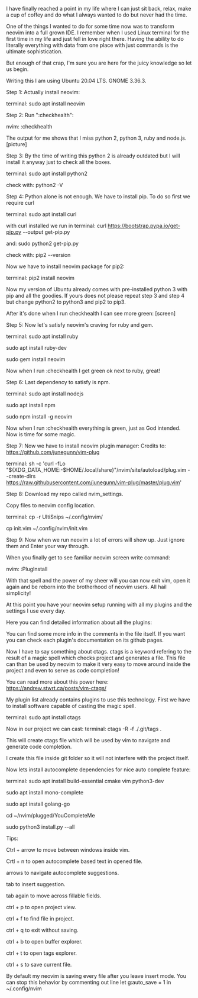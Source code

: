 I have finally reached a point in my life where I can just sit back, relax, make a cup of coffey
and do what I always wanted to do but never had the time.

One of the things I wanted to do for some time now was to transform neovim into a full grown IDE.
I remember when I used Linux terminal for the first time in my life and just fell in love right there.
Having the ability to do literally everything with data from one place with just commands is the ultimate sophistication.

But enough of that crap, I'm sure you are here for the juicy knowledge so let us begin.

Writing this I am using Ubuntu 20.04 LTS. GNOME 3.36.3.

Step 1:
Actually install neovim:

terminal:
sudo apt install neovim


Step 2:
Run ":checkhealth":

nvim:
:checkhealth

The output for me shows that I miss python 2, python 3, ruby and node.js.
[picture]


Step 3:
By the time of writing this python 2 is already outdated but I will install it anyway just to check all the boxes.

terminal:
sudo apt install python2

check with:
python2 -V


Step 4:
Python alone is not enough. We have to install pip. To do so first we require curl

terminal:
sudo apt install curl

with curl installed we run in terminal:
curl https://bootstrap.pypa.io/get-pip.py --output get-pip.py

and:
sudo python2 get-pip.py

check with:
pip2 --version


Now we have to install neovim package for pip2:

terminal:
pip2 install neovim


Now my version of Ubuntu already comes with pre-installed python 3 with pip and all the goodies.
If yours does not please repeat step 3 and step 4 but change python2 to python3 and pip2 to pip3.

After it's done when I run checkhealth I can see more green:
[screen]


Step 5:
Now let's satisfy neovim's craving for ruby and gem.

terminal:
sudo apt install ruby

sudo apt install ruby-dev

sudo gem install neovim

Now when I run :checkhealth I get green ok next to ruby, great!


Step 6:
Last dependency to satisfy is npm.

terminal:
sudo apt install nodejs

sudo apt install npm

sudo npm install -g neovim

Now when I run :checkhealth everything is green, just as God intended. Now is time for some magic.

Step 7:
Now we have to install neovim plugin manager:
Credits to:
https://github.com/junegunn/vim-plug

terminal:
sh -c 'curl -fLo "${XDG_DATA_HOME:-$HOME/.local/share}"/nvim/site/autoload/plug.vim --create-dirs \
       https://raw.githubusercontent.com/junegunn/vim-plug/master/plug.vim'

Step 8:
Download my repo called nvim_settings.

Copy files to neovim config location.

terminal:
cp -r UltiSnips ~/.config/nvim/

cp init.vim ~/.config/nvim/init.vim


Step 9:
Now when we run neovim a lot of errors will show up. Just ignore them and Enter your way through.

When you finally get to see familiar neovim screen write command:

nvim:
:PlugInstall


With that spell and the power of my sheer will you can now exit vim, open it again and be reborn into the brotherhood of neovim users. All hail simplicity!


At this point you have your neovim setup running with all my plugins and the settings I use every day.

Here you can find detailed information about all the plugins:

You can find some more info in the comments in the file itself.
If you want you can check each plugin's documentation on its github pages.


Now I have to say something about ctags.
ctags is a keyword refering to the result of a magic spell which checks project and generates
a file. This file can than be used by neovim to make it very easy to move around inside the project
and even to serve as code completion!

You can read more about this power here:
https://andrew.stwrt.ca/posts/vim-ctags/

My plugin list already contains plugins to use this technology. First we have to install
software capable of casting the magic spell.

terminal:
sudo apt install ctags

Now in our project we can cast:
terminal:
ctags -R -f ./.git/tags .

This will create ctags file which will be used by vim to navigate and generate code completion.

I create this file inside git folder so it will not interfere with the project itself.


Now lets install autocomplete dependencies for nice auto complete feature:

terminal:
sudo apt install build-essential cmake vim python3-dev

sudo apt install mono-complete

sudo apt install golang-go

cd ~/nvim/plugged/YouCompleteMe

sudo python3 install.py --all






Tips:

Ctrl + arrow to move between windows inside vim.

Crtl + n to open autocomplete based text in opened file.

arrows to navigate autocomplete suggestions.

tab to insert suggestion.

tab again to move across fillable fields.

ctrl + p to open project view.

ctrl + f to find file in project.

ctrl + q to exit without saving.

ctrl + b to open buffer explorer.

ctrl + t to open tags explorer.

ctrl + s to save current file.

By default my neovim is saving every file after you leave insert mode.
You can stop this behavior by commenting out line
let g:auto_save = 1
in ~/.config/nvim





